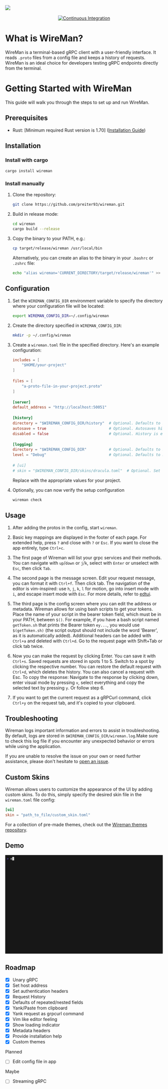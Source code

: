 <img src="https://github.com/preiter93/wireman/blob/main/resources/logo-dark.png?raw=true#gh-dark-mode-only" width="700"/>

<div align="center">
    
[![Continuous Integration](https://github.com/preiter93/wireman/actions/workflows/ci.yml/badge.svg)](https://github.com/preiter93/wireman/actions/workflows/ci.yml)

</div>

# What is WireMan?

WireMan is a terminal-based gRPC client with a user-friendly interface. It reads `.proto` files from a config file and keeps a history of requests.
WireMan is an ideal choice for developers testing gRPC endpoints directly from the terminal.

# Getting Started with WireMan

This guide will walk you through the steps to set up and run WireMan.

## Prerequisites

- Rust: [Minimum required Rust version is 1.70] ([Installation Guide](https://www.rust-lang.org/tools/install))

## Installation

### Install with cargo

```
cargo install wireman
```

### Install manually

1. Clone the repository:

    ```bash
    git clone https://github.com/preiter93/wireman.git
    ```

2. Build in release mode:

    ```bash
    cd wireman
    cargo build --release
    ```

3. Copy the binary to your PATH, e.g.:

    ```bash
    cp target/release/wireman /usr/local/bin
    ```
    
    Alternatively, you can create an alias to the binary in your `.bashrc` or `.zshrc` file:

    ```bash
    echo "alias wireman='CURRENT_DIRECTORY/target/release/wireman'" >> ~/.zshrc
    ```

## Configuration

1. Set the `WIREMAN_CONFIG_DIR` environment variable to specify the directory where your configuration file will be located:

    ```bash
    export WIREMAN_CONFIG_DIR=~/.config/wireman
    ```

2. Create the directory specified in `WIREMAN_CONFIG_DIR`:

    ```bash
    mkdir -p ~/.config/wireman
    ```

3. Create a `wireman.toml` file in the specified directory. Here's an example configuration:

    ```toml
    includes = [
        "$HOME/your-project"
    ]
    
    files = [
        "a-proto-file-in-your-project.proto"
    ]
    
    [server]
    default_address = "http://localhost:50051"
    
    [history]
    directory = "$WIREMAN_CONFIG_DIR/history"  # Optional. Defaults to $WIREMAN_CONFIG_DIR/history.
    autosave = true                            # Optional. Autosaves history on request. Defaults to true.
    disabled = false                           # Optional. History is enabled by default.
    
    [logging]
    directory = "$WIREMAN_CONFIG_DIR"          # Optional. Defaults to $WIREMAN_CONFIG_DIR.
    level = "Debug"                            # Optional. Defaults to Debug.
    
    # [ui]
    # skin = "$WIREMAN_CONFIG_DIR/skins/dracula.toml"  # Optional. Set a UI theme.
    ```

    Replace with the appropriate values for your project.
    
4. Optionally, you can now verify the setup configuration
    ```bash
    wireman check 
    ```

## Usage

1. After adding the protos in the config, start `wireman`.

2. Basic key mappings are displayed in the footer of each page. For extended help, press `?` and close with `?` or `Esc`. If you want to close the app entirely, type `Ctrl+c`.
 
3. The first page of Wireman will list your grpc services and their methods. You can navigate with `up`/`down` or `j`/`k`, select with `Enter` or unselect with `Esc`, then click `Tab`.

4. The second page is the message screen. Edit your request message, you can format it with `Ctrl+f`. Then click tab. The navigation of the editor is vim-inspired: use `h`, `j`, `k`, `l` for motion, go into insert mode with `i`, and escape insert mode with `Esc`. For more details, refer to [edtui](https://github.com/preiter93/edtui).

5. The third page is the config screen where you can edit the address or metadata. Wireman allows for using bash scripts to get your tokens. Place the name of your script in the bearer token field, which must be in your PATH, between `$()`. For example, if you have a bash script named `getToken.sh` that prints the Bearer token `ey...`, you would use `$(getToken.sh)` (the script output should not include the word 'Bearer', as it is automatically added). Additional headers can be added with `Ctrl+a` and deleted with `Ctrl+d`. Go to the request page with Shift+Tab or click tab twice.

6. Now you can make the request by clicking Enter. You can save it with `Ctrl+s`. Saved requests are stored in spots 1 to 5. Switch to a spot by clicking the respective number. You can restore the default request with `Ctrl+d`, which deletes the history. You can also cancel a request with Esc. To copy the response: Navigate to the response by clicking down, enter visual mode by pressing `v`, select everything and copy the selected text by pressing `y`. Or follow step 6.

7. If you want to get the current request as a gRPCurl command, click `Ctrl+y` on the request tab, and it's copied to your clipboard.

## Troubleshooting

Wireman logs important information and errors to assist in troubleshooting. By default, logs are stored in `$WIREMAN_CONFIG_DIR/wireman.log`.Make sure to check this log file if you encounter any unexpected behavior or errors while using the application.

If you are unable to resolve the issue on your own or need further assistance, please don't hesitate to [open an issue](https://github.com/preiter93/wireman/issues).

## Custom Skins

Wireman allows users to customize the appearance of the UI by adding custom skins. To do this, simply specify the desired skin file in the `wireman.toml` file config:

```toml
[ui]
skin = "path_to_file/custom_skin.toml"
```
    
For a collection of pre-made themes, check out the [Wireman themes repository](https://github.com/preiter93/wireman/tree/main/wireman-theme/resources/skins).



## Demo

![](example/tape/demo.gif?v=2)

## Roadmap

- [x] Unary gRPC
- [x] Set host address
- [x] Set authentication headers
- [x] Request History
- [x] Defaults of repeated/nested fields
- [x] Yank/Paste from clipboard
- [x] Yank request as grpcurl command
- [x] Vim like editor feeling
- [x] Show loading indicator
- [x] Metadata headers
- [x] Provide installation help
- [x] Custom themes

Planned
- [ ] Edit config file in app

Maybe
- [ ] Streaming gRPC
